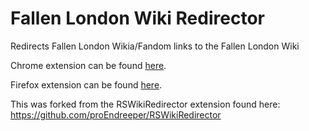 # Fallen London Wiki Redirector
Redirects Fallen London Wikia/Fandom links to the Fallen London Wiki

Chrome extension can be found [here](https://chrome.google.com/webstore/detail/fl-wiki-redirector/jnpmlogkiokkkeikkebegmefeckladpj).

Firefox extension can be found [here](https://addons.mozilla.org/en-US/firefox/addon/fl-wiki-redirector/).

This was forked from the RSWikiRedirector extension found here: https://github.com/proEndreeper/RSWikiRedirector
